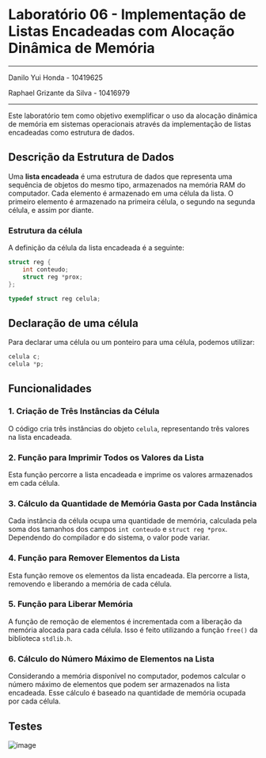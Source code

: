 # Laboratório 06 - Implementação de Listas Encadeadas com Alocação Dinâmica de Memória
---
Danilo Yui Honda - 10419625

Raphael Grizante da Silva - 10416979

---
Este laboratório tem como objetivo exemplificar o uso da alocação dinâmica de memória em sistemas operacionais através da implementação de listas encadeadas como estrutura de dados.

## Descrição da Estrutura de Dados

Uma **lista encadeada** é uma estrutura de dados que representa uma sequência de objetos do mesmo tipo, armazenados na memória RAM do computador. Cada elemento é armazenado em uma célula da lista. O primeiro elemento é armazenado na primeira célula, o segundo na segunda célula, e assim por diante.

### Estrutura da célula

A definição da célula da lista encadeada é a seguinte:

```c
struct reg {
    int conteudo; 
    struct reg *prox; 
}; 

typedef struct reg celula;
```

## Declaração de uma célula

Para declarar uma célula ou um ponteiro para uma célula, podemos utilizar:

```c
celula c;
celula *p;
```

## Funcionalidades

### 1. Criação de Três Instâncias da Célula
O código cria três instâncias do objeto `celula`, representando três valores na lista encadeada.

### 2. Função para Imprimir Todos os Valores da Lista
Esta função percorre a lista encadeada e imprime os valores armazenados em cada célula.

### 3. Cálculo da Quantidade de Memória Gasta por Cada Instância
Cada instância da célula ocupa uma quantidade de memória, calculada pela soma dos tamanhos dos campos `int conteudo` e `struct reg *prox`. Dependendo do compilador e do sistema, o valor pode variar.

### 4. Função para Remover Elementos da Lista
Esta função remove os elementos da lista encadeada. Ela percorre a lista, removendo e liberando a memória de cada célula.

### 5. Função para Liberar Memória
A função de remoção de elementos é incrementada com a liberação da memória alocada para cada célula. Isso é feito utilizando a função `free()` da biblioteca `stdlib.h`.

### 6. Cálculo do Número Máximo de Elementos na Lista
Considerando a memória disponível no computador, podemos calcular o número máximo de elementos que podem ser armazenados na lista encadeada. Esse cálculo é baseado na quantidade de memória ocupada por cada célula.

## Testes

![image](https://github.com/user-attachments/assets/ff093cb9-37c3-42a2-be9e-6304a1a2f2b5)

